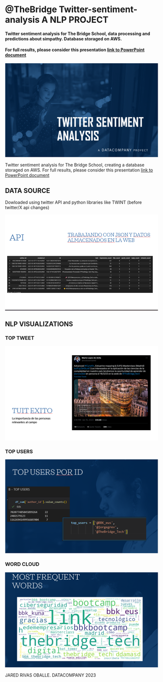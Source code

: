 # @TheBridge Twitter-sentiment-analysis A NLP PROJECT
#### Twitter sentiment analysis for The Bridge School, data processing and predictions about simpathy. Database storaged on AWS. 
#### For full results, please consider this presentation [link to PowerPoint document](TWITTER%20SENTIMENT%20ANALYSIS.pptx)

![IMAGEN_PORTADA](/src/utils/PORTADA.png)

Twitter sentiment analysis for The Bridge School, creating a database storaged on AWS. For full results, please consider this presentation [link to PowerPoint document](TWITTER%20SENTIMENT%20ANALYSIS.pptx)

## DATA SOURCE

Dowloaded using twitter API and python libraries like TWINT (before twitter/X api changes)

![twitter_API](/src/utils/TWITTER%20API.png)

## NLP VISUALIZATIONS

### TOP TWEET 

![Top_tweet](/src/utils/top_impact.png)

### TOP USERS 

![image](/src/utils/Top%20users.png)

### WORD CLOUD
![word_cloud](src/utils/Wordcloud.png)




JARED RIVAS OBALLE. 
DATACOMPANY 2023






